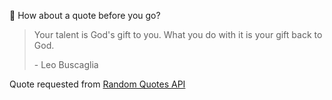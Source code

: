 📣 How about a quote before you go?

> Your talent is God's gift to you. What you do with it is your gift back to God.
>
> <p>- Leo Buscaglia</p>

Quote requested from [Random Quotes API](https://github.com/lukePeavey/quotable)
